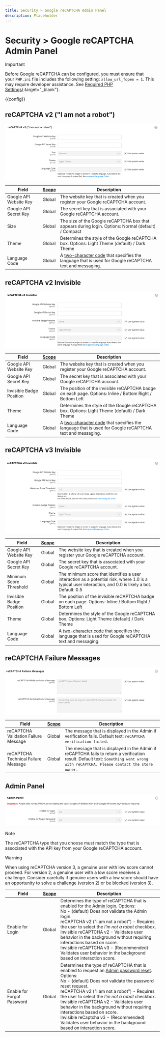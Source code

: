 ```yaml
---
title: Security > Google reCAPTCHA Admin Panel
description: Placeholder
---
```

# Security > Google reCAPTCHA Admin Panel

>[!IMPORTANT]
>
>Before Google reCAPTCHA can be configured, you must ensure that your `PHP.ini` file includes the following setting: `allow_url_fopen = 1`. This may require developer assistance. See [Required PHP Settings](https://devdocs.magento.com/guides/v2.4/install-gde/prereq/php-settings.html){:target="_blank"}.

{{config}}

<!-- reCAPTCHA v2 ("I am not a robot")](https://docs.magento.com/user-guide/stores/security-google-recaptcha.html) -->

## reCAPTCHA v2 ("I am not a robot")

![reCAPTCHA v2 ("I am not a robot")](./assets/recaptcha-admin-v2-not-robot.png)<!-- zoom -->

|Field|[Scope](../../getting-started/websites-stores-views.md#scope-settings)|Description|
|--|--|--|
|Google API Website Key|Global|The website key that is created when you register your Google reCAPTCHA account.|
|Google API Secret Key|Global|The secret key that is associated with your Google reCAPTCHA account.|
|Size|Global|The size of the Google reCAPTCHA box that appears during login. Options: Normal (default) / Compact|
|Theme|Global|Determines the style of the Google reCAPTCHA box. Options: Light Theme (default) / Dark Theme|
|Language Code|Global|A [two-character code](https://developers.google.com/recaptcha/docs/language) that specifies the language that is used for Google reCAPTCHA text and messaging.|

## reCAPTCHA v2 Invisible

![reCAPTCHA v2 Invisible](./assets/recaptcha-admin-v2-invisible.png)<!-- zoom -->

|Field|[Scope](../../getting-started/websites-stores-views.md#scope-settings)|Description|
|--|--|--|
|Google API Website Key|Global|The website key that is created when you register your Google reCAPTCHA account.|
|Google API Secret Key|Global|The secret key that is associated with your Google reCAPTCHA account.|
|Invisible Badge Position|Global|The position of the invisible reCAPTCHA badge on each page. Options: Inline / Bottom Right / Bottom Left|
|Theme|Global|Determines the style of the Google reCAPTCHA box. Options: Light Theme (default) / Dark Theme|
|Language Code|Global|A [two-character code](https://developers.google.com/recaptcha/docs/language) that specifies the language that is used for Google reCAPTCHA text and messaging.|

## reCAPTCHA v3 Invisible

![reCAPTCHA v3 Invisible](./assets/recaptcha-admin-v3-invisible.png)<!-- zoom -->

|Field|[Scope](../../getting-started/websites-stores-views.md#scope-settings)|Description|
|--|--|--|
|Google API Website Key|Global|The website key that is created when you register your Google reCAPTCHA account.|
|Google API Secret Key|Global| The secret key that is associated with your Google reCAPTCHA account.|
|Minimum Score Threshold|Global| The minimum score that identifies a user interaction as a potential risk, where 1.0 is a typical user interaction, and 0.0 is likely a bot. Default: 0.5|
|Invisible Badge Position|Global|The position of the invisible reCAPTCHA badge on each page. Options: Inline / Bottom Right / Bottom Left|
|Theme|Global|Determines the style of the Google reCAPTCHA box. Options: Light Theme (default) / Dark Theme|
|Language Code|Global|A [two-character code](https://developers.google.com/recaptcha/docs/language) that specifies the language that is used for Google reCAPTCHA text and messaging.|

## reCAPTCHA Failure Messages

![Failure messages](./assets/recaptcha-admin-failure-messages.png)<!-- zoom -->

|Field|[Scope](../../getting-started/websites-stores-views.md#scope-settings)|Description|
|--|--|--|
|reCAPTCHA Validation Failure Message|Global|The message that is displayed in the Admin if verification fails. Default text: `reCAPTCHA verification failed.`|
|reCAPTCHA Technical Failure Message|Global|The message that is displayed in the Admin if reCAPTCHA fails to return a verification result. Default text: `Something went wrong with reCAPTCHA. Please contact the store owner.`|

## Admin Panel

![Admin Panel](./assets/recaptcha-admin-panel.png)<!-- zoom -->

>[!NOTE]
>
>The reCAPTCHA type that you choose must match the type that is associated with the API key from your Google reCAPTCHA account.

>[!WARNING]
>
>When using reCAPTCHA version 3, a genuine user with low score cannot proceed. For version 2, a genuine user with a low score receives a challenge. Consider carefully if genuine users with a low score should have an opportunity to solve a challenge (version 2) or be blocked (version 3).

|Field|[Scope](../../getting-started/websites-stores-views.md#scope-settings)|Description|
|--|--|--|
|Enable for Login|Global|Determines the type of reCAPTCHA that is enabled for the [Admin login](https://experienceleague.adobe.com/docs/commerce-admin/start/admin/admin-signin.html). Options:<br/>No - (default) Does not validate the Admin login.<br />reCAPTCHA v2 ("I am not a robot") - Requires the user to select the _I'm not a robot_ checkbox.<br />Invisible reCAPTCHA v2 - Validates user behavior in the background without requiring interactions based on score.<br/>Invisible reCAPTCHA v3 -  (Recommended) Validates user behavior in the background based on interaction score.|
|Enable for Forgot Password|Global|Determines the type of reCAPTCHA that is enabled to request an [Admin password reset](https://experienceleague.adobe.com/docs/commerce-admin/start/admin/admin-signin.html#reset-your-password). Options:<br/>No - (default) Does not validate the password reset request.<br />reCAPTCHA v2 ("I am not a robot") - Requires the user to select the _I'm not a robot_ checkbox.<br />Invisible reCAPTCHA v2 - Validates user behavior in the background without requiring interactions based on score.<br/>Invisible reCaptcha v3 -  (Recommended) Validates user behavior in the background based on interaction score.|
